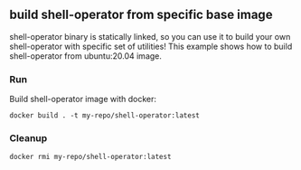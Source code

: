## build shell-operator from specific base image

shell-operator binary is statically linked, so you can use it to build your own shell-operator with specific set of utilities! This example shows how to build shell-operator from ubuntu:20.04 image.


### Run

Build shell-operator image with docker:

```
docker build . -t my-repo/shell-operator:latest

```

### Cleanup

```
docker rmi my-repo/shell-operator:latest
```
